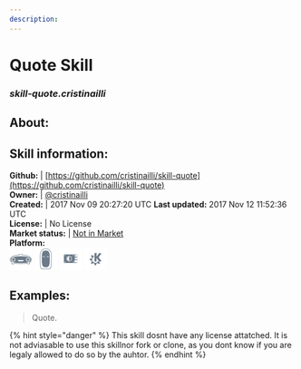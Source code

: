 ```yaml
---  
description:   
---  
```

# Quote Skill  
### _skill-quote.cristinailli_  
## About:  


## Skill information:  
**Github:** | [https://github.com/cristinailli/skill-quote](https://github.com/cristinailli/skill-quote)  
**Owner:** | [@cristinailli](https://github.com/cristinailli)  
**Created:** | 2017 Nov 09 20:27:20 UTC  **Last updated:** 2017 Nov 12 11:52:36 UTC  
**License:** | No License  
**Market status:** | [Not in Market](https://market.mycroft.ai/skill/)  
**Platform:**  
 ![](../.gitbook/assets/mark-1-icon.png)  ![](../.gitbook/assets/mark-2-icon.png)  ![](../.gitbook/assets/picroft-icon.png)  ![](../.gitbook/assets/kde.png)   
## Examples:  
> Quote.  
  
{% hint style="danger" %}
This skill dosnt have any license attatched. It is not adviasable to use this skillnor fork or clone, as you dont know if you are legaly allowed to do so by the auhtor.
{% endhint %}
